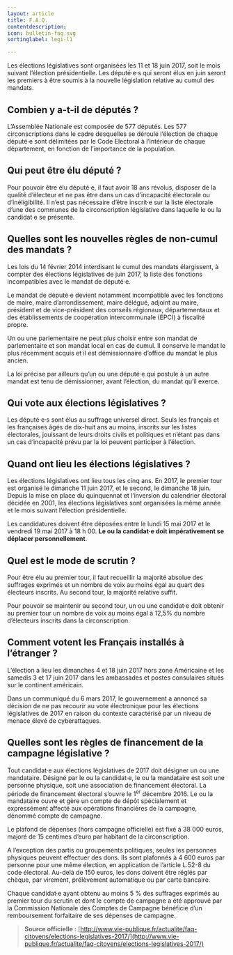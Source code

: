 ```yaml
---
layout: article
title: F.A.Q.
contentdescription:
icon: bulletin-faq.svg
sortinglabel: legi-l1

---
```


Les élections législatives sont organisées les 11 et 18 juin 2017, soit le mois suivant l’élection présidentielle. Les député·e·s qui seront élus en juin seront les premiers à être soumis à la nouvelle législation relative au cumul des mandats.

## Combien y a-t-il de députés ?
L’Assemblée Nationale est composée de 577 députés. Les 577 circonscriptions dans le cadre desquelles se déroule l’élection de chaque député·e sont délimitées par le Code Electoral à l’intérieur de chaque département, en fonction de l’importance de la population.

## Qui peut être élu député ?
Pour pouvoir être élu député·e, il faut avoir 18 ans révolus, disposer de la qualité d’électeur et ne pas être dans un cas d’incapacité électorale ou d’inéligibilité. Il n’est pas nécessaire d’être inscrit·e sur la liste électorale d’une des communes de la circonscription législative dans laquelle le ou la candidat·e se présente.

## Quelles sont les nouvelles règles de non-cumul des mandats ?
Les lois du 14 février 2014 interdisant le cumul des mandats élargissent, à compter des élections législatives de juin 2017, la liste des fonctions incompatibles avec le mandat de député·e.

Le mandat de député·e devient notamment incompatible avec les fonctions de maire, maire d’arrondissement, maire délégué, adjoint au maire, président et de vice-président des conseils régionaux, départementaux et des établissements de coopération intercommunale (EPCI) à fiscalité propre.

Un ou une parlementaire ne peut plus choisir entre son mandat de parlementaire et son mandat local en cas de cumul. Il conserve le mandat le plus récemment acquis et il est démissionnaire d’office du mandat le plus ancien.

La loi précise par ailleurs qu’un ou une député·e qui postule à un autre mandat est tenu de démissionner, avant l’élection, du mandat qu’il exerce.

## Qui vote aux élections législatives ?
Les député·e·s sont élus au suffrage universel direct. Seuls les français et les françaises âgés de dix-huit ans au moins, inscrits sur les listes électorales, jouissant de leurs droits civils et politiques et n’étant pas dans un cas d’incapacité prévu par la loi peuvent participer à l’élection.

## Quand ont lieu les élections législatives ?
Les élections législatives ont lieu tous les cinq ans. En 2017, le premier tour est organisé le dimanche 11 juin 2017, et le second, le dimanche 18 juin. Depuis la mise en place du quinquennat et l’inversion du calendrier électoral décidée en 2001, les élections législatives sont organisées la même année et le mois suivant l’élection présidentielle.

Les candidatures doivent être déposées entre le lundi 15 mai 2017 et le vendredi 19 mai 2017 à 18 h 00. **Le ou la candidat·e doit impérativement se déplacer personnellement**.

## Quel est le mode de scrutin ?
Pour être élu au premier tour, il faut recueillir la majorité absolue des suffrages exprimés et un nombre de voix au moins égal au quart des électeurs inscrits. Au second tour, la majorité relative suffit.

Pour pouvoir se maintenir au second tour, un ou une candidat·e doit obtenir au premier tour un nombre de voix au moins égal à 12,5% du nombre d’électeurs inscrits dans la circonscription.

## Comment votent les Français installés à l’étranger ?
L’élection a lieu les dimanches 4 et 18 juin 2017 hors zone Américaine et les samedis 3 et 17 juin 2017 dans les ambassades et postes consulaires situés sur le continent américain.

Dans un communiqué du 6 mars 2017, le gouvernement a annoncé sa décision de ne pas recourir au vote électronique pour les élections législatives de 2017 en raison du contexte caractérisé par un niveau de menace élevé de cyberattaques.

## Quelles sont les règles de financement de la campagne législative ?
Tout candidat·e aux élections législatives de 2017 doit désigner un ou une mandataire. Désigné par le ou la candidat·e, le ou la mandataire est soit une personne physique, soit une association de financement électoral. La période de financement électoral s’ouvre le 1<sup>er</sup> décembre 2016. Le ou la mandataire ouvre et gère un compte de dépôt spécialement et expressément affecté aux opérations financières de la campagne, dénommé compte de campagne.

Le plafond de dépenses (hors campagne officielle) est fixé à 38 000 euros, majoré de 15 centimes d’euro par habitant de la circonscription.

A l’exception des partis ou groupements politiques, seules les personnes physiques peuvent effectuer des dons. Ils sont plafonnés à 4 600 euros par personne pour une même élection, en application de l’article L.52-8 du code électoral. Au-delà de 150 euros, les dons doivent être réglés par chèque, par virement, prélèvement automatique ou par carte bancaire.

Chaque candidat·e ayant obtenu au moins 5 % des suffrages exprimés au premier tour du scrutin et dont le compte de campagne a été approuvé par la Commission Nationale des Comptes de Campagne bénéficie d’un remboursement forfaitaire de ses dépenses de campagne.

>**Source officielle :** [http://www.vie-publique.fr/actualite/faq-citoyens/elections-legislatives-2017/](http://www.vie-publique.fr/actualite/faq-citoyens/elections-legislatives-2017/)
